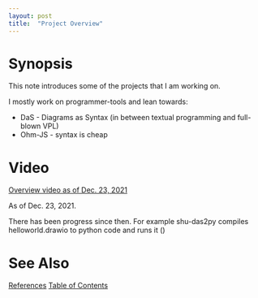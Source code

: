 ```yaml
---
layout: post
title:  "Project Overview"
---
```

# Synopsis
This note introduces some of the projects that I am working on.

I mostly work on programmer-tools and lean towards:
- DaS - Diagrams as Syntax (in between textual programming and full-blown VPL)
- Ohm-JS - syntax is cheap

# Video
[Overview video as of Dec. 23, 2021](https://github.com/guitarvydas/Overview/blob/master/Tool-Overview-2021-12-23-at-11.46.12-AM.mp4)

As of Dec. 23, 2021.  

There has been progress since then.  For example shu-das2py compiles helloworld.drawio to python code and runs it () 
# See Also

[References](https://guitarvydas.github.io/2021/01/14/References.html)
[Table of Contents](https://guitarvydas.github.io/2021/05/14/Table-Of-Contents.html)

<script src="https://utteranc.es/client.js" 
        repo="guitarvydas/guitarvydas.github.io" 
        issue-term="pathname" 
        theme="github-light" 
        crossorigin="anonymous" 
        async> 
</script> 
